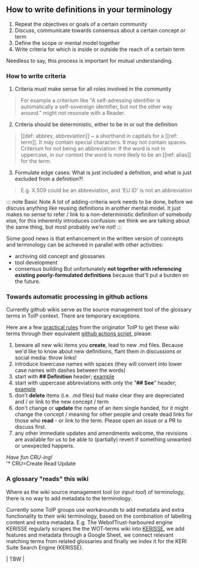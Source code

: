 ## How to write definitions in your terminology

1. Repeat the objectives or goals of a certain community
2. Discuss, communicate towards consensus about a certain concept or term
3. Define the scope or mental model together
4. Write criteria for which is inside or outside the reach of a certain term

Needless to say, this process is important for mutual understanding.

### How to write criteria

1. Criteria must make sense for all roles involved in the community

> For example a criterium like "A self-adressing identifier is automatically a self-sovereign identifier, but not the other way around." might not resonate with a Reader.

2. Criteria should be deterministic, either to be in or out the definition

> [[def: abbrev, abbreviation]]
> ~ a shorthand in capitals for a [[ref: term]]. It may contain special characters. It may not contain spaces.  
> Criterium for not being an abbreviation: If the word is not in uppercase, in our context the word is more likely to be an [[ref: alias]] for the term.

3. Formulate edge cases: What is just included a defnition, and what is just excluded from a definition?!

> E.g. X.509 could be an abbreviation, and 'EU ID' is not an abbreviation

::: note Basic Note
A lot of adding-criteria work needs to be done, before we discuss anything like reusing definitions in another mental model. It just makes no sense to refer / link to a non-deterministic definition of somebody else, for this inherently introduces confusion: we think we are talking about the same thing, but most probably we're not!
:::

Some good news is that enhancement in the written version of concepts and terminology can be achieved in parallel with other activities:
- archiving old concept and glossaries
- tool development
- consensus building
But unfortunately **not together with referencing existing poorly-formulated definitions** because that'll put a burden on the future.

### Towards automatic processing in github actions


Currently github wikis serve as the source management tool of the glossary terms in ToIP context. There are temporary exceptions.

Here are a few [practical rules](https://wiki.trustoverip.org/display/HOME/Terms+Wikis) from the originator ToIP to get these wiki terms through their equivalent [github actions script](https://github.com/WebOfTrust/WOT-terms/actions/workflows/content-fetch-and-deploy-update-glossary.yml), please:
1. beware all new wiki items you **create**, lead to new .md files. Because we'd like to know about new definitions, flant them in discussions or social media: throw links!
2. introduce lowercase names with spaces (they will convert into lower case names with dashes between the words)
3. start with **## Definition** header; [example](https://github.com/WebOfTrust/WOT-terms/wiki/composable-event-streaming-representation)
4. start with uppercase abbreviations with only the "**## See**" header; [example](https://github.com/WebOfTrust/WOT-terms/wiki/CESR)
5. don't **delete** items (i.e. .md files) but make clear they are depreciated and / or link to the new concept / term
6. don't change or **update** the name of an item single handed, for it might change the concept / meaning for other people and create dead links for those who **read** - or link to the term. Please open an issue or a PR to discuss first. 
7. any other immediate updates and amendments welcome, the revisions are available for us to be able to (partially) revert if something unwanted or unexpected happens.

_Have fun CRU-ing!_  
'* CRU=Create Read Update

### A glossary "reads" this wiki

Where as the wiki source management tool (or *input tool*) of terminology, there is no way to add metadata to the terminology.

Currently some ToIP groups use workarounds to add metadata and extra functionality to their wiki terminology, based on the combination of labelling content and extra metadata.
E.g. The WebofTrust-harboured engine KERISSE regularly scrapes the the WOT-terms wiki into [KERISSE](http://kerisse.org), we add features and metadata through a Google Sheet, we connect relevant matching terms from related glossaries and finally we index it for the KERI Suite Search Engine (KERISSE).

| TBW | 
